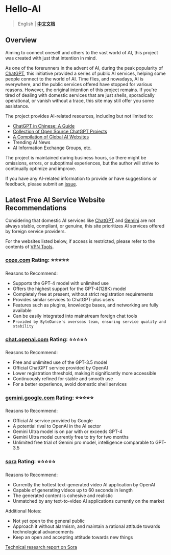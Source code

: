 # Hello-AI

> English  |  **[中文文档](./README-zh.md)**

## Overview

Aiming to connect oneself and others to the vast world of AI, this project was created with just that intention in mind.

As one of the forerunners in the advent of AI, during the peak popularity of [ChatGPT](https://chat.openai.com/), this initiative provided a series of public AI services, helping some people connect to the world of AI. Time flies, and nowadays, AI is everywhere, and the public services offered have stopped for various reasons. However, the original intention of this project remains. If you're tired of dealing with domestic services that are just shells, sporadically operational, or vanish without a trace, this site may still offer you some assistance.

The project provides AI-related resources, including but not limited to:

- [ChatGPT in Chinese: A Guide](./home/chatgptPrompts.md)
- [Collection of Open Source ChatGPT Projects](./home/awesome-open-gpt.md)
- [A Compilation of Global AI Websites](./home/navigation.md)
- Trending AI News
- AI Information Exchange Groups, etc.

The project is maintained during business hours, so there might be omissions, errors, or suboptimal experiences, but the author will strive to continually optimize and improve.

If you have any AI-related information to provide or have suggestions or feedback, please submit an [issue](https://github.com/xxxily/hello-ai/issues).

## Latest Free AI Service Website Recommendations

Considering that domestic AI services like [ChatGPT](https://chat.openai.com/) and [Gemini](https://gemini.google.com) are not always stable, compliant, or genuine, this site prioritizes AI services offered by foreign service providers.

For the websites listed below, if access is restricted, please refer to the contents of [VPN Tools](./home/airport.md).

### [coze.com](https://www.coze.com/) Rating: ⭐⭐⭐⭐⭐

Reasons to Recommend:

- Supports the GPT-4 model with unlimited use
- Offers the highest support for the GPT-4(128K) model
- Completely free at present, without strict registration requirements
- Provides similar services to ChatGPT-plus users
- Features such as plugins, knowledge bases, and networking are fully available
- Can be easily integrated into mainstream foreign chat tools
- `Provided by ByteDance's overseas team, ensuring service quality and stability`



### [chat.openai.com](https://chat.openai.com/) Rating: ⭐⭐⭐⭐⭐

Reasons to Recommend:

- Free and unlimited use of the GPT-3.5 model
- Official ChatGPT service provided by OpenAI
- Lower registration threshold, making it significantly more accessible
- Continuously refined for stable and smooth use
- For a better experience, avoid domestic shell services

### [gemini.google.com](https://gemini.google.com/) Rating: ⭐⭐⭐⭐⭐

Reasons to Recommend:

- Official AI service provided by Google
- A potential rival to OpenAI in the AI sector
- Gemini Ultra model is on par with or exceeds GPT-4
- Gemini Ultra model currently free to try for two months
- Unlimited free trial of Gemini pro model, intelligence comparable to GPT-3.5

### [sora](https://openai.com/sora) Rating: ⭐⭐⭐⭐⭐

Reasons to Recommend:

- Currently the hottest text-generated video AI application by OpenAI
- Capable of generating videos up to 60 seconds in length
- The generated content is cohesive and realistic
- Unmatched by any text-to-video AI applications currently on the market

Additional Notes:

- Not yet open to the general public
- Approach it without alarmism, and maintain a rational attitude towards technological advancements
- Keep an open and accepting attitude towards new things

[Technical research report on Sora](https://openai.com/research/video-generation-models-as-world-simulators)

